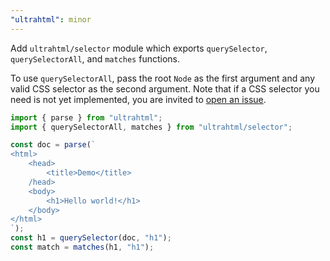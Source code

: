 ```yaml
---
"ultrahtml": minor
---
```


Add `ultrahtml/selector` module which exports `querySelector`, `querySelectorAll`, and `matches` functions.

To use `querySelectorAll`, pass the root `Node` as the first argument and any valid CSS selector as the second argument. Note that if a CSS selector you need is not yet implemented, you are invited to [open an issue](https://github.com/natemoo-re/ultrahtml/issues).

```js
import { parse } from "ultrahtml";
import { querySelectorAll, matches } from "ultrahtml/selector";

const doc = parse(`
<html>
    <head>
        <title>Demo</title>
    /head>
    <body>
        <h1>Hello world!</h1>
    </body>
</html>
`);
const h1 = querySelector(doc, "h1");
const match = matches(h1, "h1");
```
